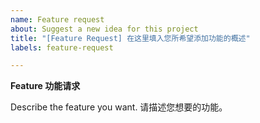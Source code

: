 ```yaml
---
name: Feature request
about: Suggest a new idea for this project
title: "[Feature Request] 在这里填入您所希望添加功能的概述"
labels: feature-request

---
```


**Feature 功能请求**

Describe the feature you want. 请描述您想要的功能。
